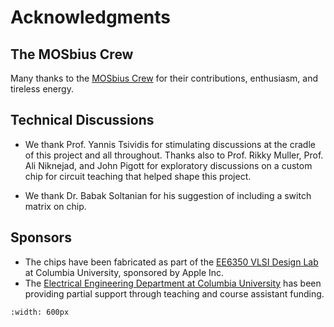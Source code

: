 # Acknowledgments

## The MOSbius Crew

Many thanks to the [MOSbius Crew](../8_mosbius_crew/mosbius_crew.md) for their contributions, enthusiasm, and tireless energy.

 
<!-- 
- [Peter Kinget](https://www.ee.columbia.edu/~kinget)
    is the project lead
- [Longyi Li](https://www.linkedin.com/in/longyi-li/)
    led the chip design and tape-out
- [Yunfan Gao](https://www.linkedin.com/in/yunfan-gao/), [Zhuo Chen](https://www.linkedin.com/in/zhuochen0528/), [Petar Barac](https://www.linkedin.com/in/petar-b-1b0497106/) and [Ray Xu](https://www.linkedin.com/in/rui-xu-66b86316/)
    contributed to the chip design and tape-out
- [Cade Gleekel](https://www.linkedin.com/in/cade-gleekel/)
    led the development of the MOSbius PCB and created several demonstration experiments
- Nico de la Cruz and [Rosnel Alejandro Leyva-Cortes](https://www.linkedin.com/in/rosnel-leyva-cortes/)
    assembled some of the MOSbius PCBs
- [Yuechen He](https://www.linkedin.com/in/yuechenhe/)
    helped develop the lab experiments
- [Jianxun Zhu](https://www.linkedin.com/in/coiughdpjlpse797eloa) has updated the LTspice library and developed demonstrators; he also made the beautiful MOSbius logo animation

[mosbius crew](../mosbius_crew/mosbius_crew)
-->

## Technical Discussions
- We thank Prof. Yannis Tsividis for stimulating discussions at the cradle of this project and all throughout. Thanks also to Prof. Rikky Muller, Prof. Ali Niknejad, and John Pigott for exploratory discussions on a custom chip for circuit teaching that helped shape this project. 

- We thank Dr. Babak Soltanian for his suggestion of including a switch matrix on chip. 

## Sponsors 
- The chips have been fabricated as part of the [EE6350 VLSI Design Lab](https://www.ee.columbia.edu/~kinget/vlsidesignlab) at Columbia University, sponsored by Apple Inc. 
- The [Electrical Engineering Department at Columbia University](https://www.ee.columbia.edu) has been providing partial support through teaching and course assistant funding.

```{figure} img/cu_engineering.png
:width: 600px
```
